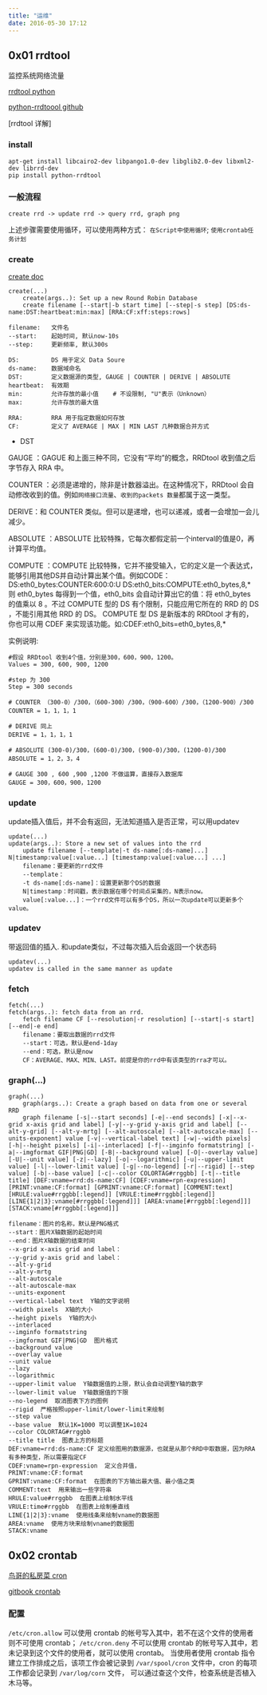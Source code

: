 ```yaml
---
title: "运维"
date: 2016-05-30 17:12
---
```


## 0x01 rrdtool

监控系统网络流量

[rrdtool python][1]

[python-rrdtoool github][2]

[rrdtool 详解]

### install

```
apt-get install libcairo2-dev libpango1.0-dev libglib2.0-dev libxml2-dev librrd-dev
pip install python-rrdtool
```

### 一般流程

```
create rrd -> update rrd -> query rrd, graph png
```

上述步骤需要使用循环，可以使用两种方式： `在Script中使用循环`; `使用crontab任务计划`

### create

[create doc][3]

```
create(...)
    create(args..): Set up a new Round Robin Database
    create filename [--start|-b start time] [--step|-s step] [DS:ds-name:DST:heartbeat:min:max] [RRA:CF:xff:steps:rows]

filename:   文件名
--start:    起始时间, 默认now-10s
--step:     更新频率, 默认300s

DS:         DS 用于定义 Data Soure
ds-name:    数据域命名
DST:        定义数据源的类型, GAUGE | COUNTER | DERIVE | ABSOLUTE
heartbeat:  有效期
min:        允许存放的最小值    # 不设限制, "U"表示（Unknown）
max:        允许存放的最大值

RRA:        RRA 用于指定数据如何存放    
CF:         定义了 AVERAGE | MAX | MIN LAST 几种数据合并方式  
```

* DST

GAUGE ：GAGUE 和上面三种不同，它没有“平均”的概念，RRDtool 收到值之后字节存入 RRA 中。

COUNTER ：必须是递增的，除非是计数器溢出。在这种情况下，RRDtool 会自动修改收到的值。例如`网络接口流量`、`收到的packets 数量`都属于这一类型。

DERIVE：和 COUNTER 类似。但可以是递增，也可以递减，或者一会增加一会儿减少。

ABSOLUTE ：ABSOLUTE 比较特殊，它每次都假定前一个interval的值是0，再计算平均值。

COMPUTE ：COMPUTE 比较特殊，它并不接受输入，它的定义是一个表达式，能够引用其他DS并自动计算出某个值。例如CODE：DS:eth0_bytes:COUNTER:600:0:U DS:eth0_bits:COMPUTE:eth0_bytes,8,* 则 eth0_bytes 每得到一个值，eth0_bits 会自动计算出它的值：将 eth0_bytes 的值乘以 8 。不过 COMPUTE 型的 DS 有个限制，只能应用它所在的 RRD 的 DS ，不能引用其他 RRD 的 DS。 COMPUTE 型 DS 是新版本的 RRDtool 才有的，你也可以用 CDEF 来实现该功能。如:CDEF:eth0_bits=eth0_bytes,8,*

实例说明:

```
#假设 RRDtool 收到4个值，分别是300，600，900，1200。
Values = 300, 600, 900, 1200

#step 为 300  
Step = 300 seconds

# COUNTER （300-0）/300，（600-300）/300，（900-600）/300，（1200-900）/300
COUNTER = 1，1，1，1

# DERIVE 同上 
DERIVE = 1，1，1，1  

# ABSOLUTE (300-0)/300，(600-0)/300，(900-0)/300，(1200-0)/300 
ABSOLUTE = 1，2，3，4

# GAUGE 300 , 600 ,900 ,1200 不做运算，直接存入数据库
GAUGE = 300，600，900，1200
```
### update

update插入值后，并不会有返回，无法知道插入是否正常，可以用updatev

``` 
update(...)
update(args..): Store a new set of values into the rrd
    update filename [--template|-t ds-name[:ds-name]...] N|timestamp:value[:value...] [timestamp:value[:value...] ...]
    filename：要更新的rrd文件
    --template：
    -t ds-name[:ds-name]：设置更新那个DS的数据
    N|timestamp：时间戳，表示数据在哪个时间点采集的，N表示now。
    value[:value...]：一个rrd文件可以有多个DS，所以一次update可以更新多个value。
```

### updatev

带返回值的插入. 和update类似，不过每次插入后会返回一个状态码

```
updatev(...)
updatev is called in the same manner as update
```

### fetch

```
fetch(...)
fetch(args..): fetch data from an rrd.
    fetch filename CF [--resolution|-r resolution] [--start|-s start] [--end|-e end]
    filename：要取出数据的rrd文件
    --start：可选，默认是end-1day
    --end：可选，默认是now
    CF：AVERAGE、MAX、MIN、LAST。前提是你的rrd中有该类型的rra才可以。
```
    
### graph(...)

```
graph(...)
    graph(args..): Create a graph based on data from one or several RRD
    graph filename [-s|--start seconds] [-e|--end seconds] [-x|--x-grid x-axis grid and label] [-y|--y-grid y-axis grid and label] [--alt-y-grid] [--alt-y-mrtg] [--alt-autoscale] [--alt-autoscale-max] [--units-exponent] value [-v|--vertical-label text] [-w|--width pixels] [-h|--height pixels] [-i|--interlaced] [-f|--imginfo formatstring] [-a|--imgformat GIF|PNG|GD] [-B|--background value] [-O|--overlay value] [-U|--unit value] [-z|--lazy] [-o|--logarithmic] [-u|--upper-limit value] [-l|--lower-limit value] [-g|--no-legend] [-r|--rigid] [--step value] [-b|--base value] [-c|--color COLORTAG#rrggbb] [-t|--title title] [DEF:vname=rrd:ds-name:CF] [CDEF:vname=rpn-expression] [PRINT:vname:CF:format] [GPRINT:vname:CF:format] [COMMENT:text] [HRULE:value#rrggbb[:legend]] [VRULE:time#rrggbb[:legend]] [LINE{1|2|3}:vname[#rrggbb[:legend]]] [AREA:vname[#rrggbb[:legend]]] [STACK:vname[#rrggbb[:legend]]]

filename：图片的名称，默认是PNG格式
--start：图片X轴数据的起始时间
--end：图片X轴数据的结束时间
--x-grid x-axis grid and label：
--y-grid y-axis grid and label：
--alt-y-grid
--alt-y-mrtg
--alt-autoscale
--alt-autoscale-max
--units-exponent
--vertical-label text  Y轴的文字说明
--width pixels  X轴的大小
--height pixels  Y轴的大小
--interlaced
--imginfo formatstring  
--imgformat GIF|PNG|GD  图片格式
--background value
--overlay value
--unit value
--lazy
--logarithmic
--upper-limit value  Y轴数据值的上限，默认会自动调整Y轴的数字
--lower-limit value  Y轴数据值的下限
--no-legend  取消图表下方的图例
--rigid  严格按照upper-limit/lower-limit来绘制
--step value
--base value  默认1K=1000 可以调整1K=1024
--color COLORTAG#rrggbb
--title title  图表上方的标题
DEF:vname=rrd:ds-name:CF 定义绘图用的数据源，也就是从那个RRD中取数据，因为RRA有多种类型，所以需要指定CF
CDEF:vname=rpn-expression  定义合并值，
PRINT:vname:CF:format
GPRINT:vname:CF:format  在图表的下方输出最大值、最小值之类
COMMENT:text  用来输出一些字符串
HRULE:value#rrggbb  在图表上绘制水平线
VRULE:time#rrggbb  在图表上绘制垂直线
LINE{1|2|3}:vname  使用线条来绘制vname的数据图
AREA:vname  使用方块来绘制vname的数据图
STACK:vname 
```

## 0x02 crontab

[鸟哥的私房菜 cron][5]

[gitbook crontab][6]

### 配置

`/etc/cron.allow` 可以使用 crontab 的帐号写入其中，若不在这个文件的使用者则不可使用 crontab； `/etc/cron.deny` 不可以使用 crontab 的帐号写入其中，若未记录到这个文件的使用者，就可以使用 crontab。 当使用者使用 crontab 指令建立工作排成之后，该项工作会被记录到 `/var/spool/cron` 文件中，cron 的每项工作都会记录到 `/var/log/corn` 文件， 可以通过查这个文件，检查系统是否植入木马等。 




[1]: http://oss.oetiker.ch/rrdtool/prog/rrdpython.en.html
[2]: https://github.com/pbanaszkiewicz/python-rrdtool
[3]: http://oss.oetiker.ch/rrdtool/doc/rrdcreate.en.html
[4]: http://freeloda.blog.51cto.com/2033581/1307492
[5]: http://linux.vbird.org/linux_basic/0430cron.php
[6]: http://linuxtools-rst.readthedocs.io/zh_CN/latest/tool/crontab.html